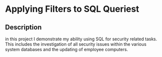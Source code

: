 <h1>Applying Filters to SQL Queriest</h1>

<h2>Description</h2>
in this project I demonstrate my ability using SQL for security related tasks. This includes the
investigation of all security issues within the various system databases and the updating of
employee computers.
  
<br />
